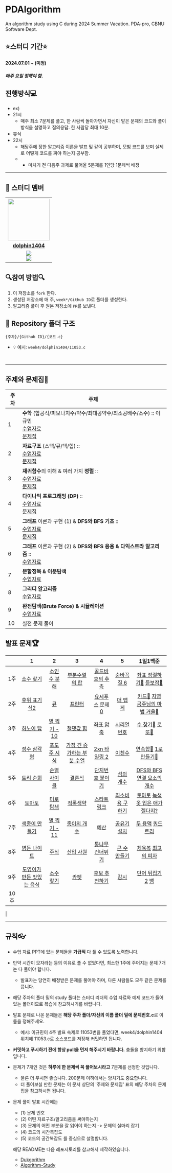 # PDAlgorithm
An algorithm study using C during 2024 Summer Vacation. PDA-pro, CBNU Software Dept.

## ⭐스터디 기간⭐
#### 2024.07.01 ~ (미정)
##### 매주 요일 정해야 함.

## 진행방식💻
- ex)
- 21시
	- 매주 최소 7문제를 풀고, 한 사람씩 돌아가면서 자신이 맡은 문제의 코드와 풀이 방식을 설명하고 질의응답. 한 사람당 최대 10분. 
- 휴식
- 22시
	- 해당주에 정한 알고리즘 이론을 발표 및 같이 공부하며, 모범 코드를 보며 실제로 어떻게 코드를 짜야 하는지 공부함.
  - 
	- 마치기 전 다음주 과제로 풀어올 5문제를 1인당 1문제씩 배정
---
## 🤖 스터디 멤버

<table>
 <tr>
    <td align="center"><a href="https://github.com/jinny-l"><img src="https://avatars.githubusercontent.com/dolphin1404" width="130px;" alt=""></a></td>
  </tr>
  <tr>
    <td align="center"><a href="https://github.com/dolphin1404"><b>dolphin1404</b></a></td>
  </tr>
  <tr> 
    <td align="center"><img src="https://img.shields.io/badge/-C++-blue?logo=cplusplus"><br/><img src="https://img.shields.io/badge/C-A8B9CC?style=flat-square&logo=C&logoColor=white"/></td>
  </tr> 
</table>

## 🔍참여 방법🔍
1. 이 저장소를 `fork` 한다.
2. 생성된 저장소에 매 주, `week*/Github ID`로 폴더를 생성한다.
3. 알고리즘 풀이 후 원본 저장소에 `PR`를 보낸다.

## 📁 Repository 폴더 구조
```
{주차}/{Github ID}/{코드.c}
```

- 💡 예시: `week4/dolphin1404/11053.c`

<br/>

---

## 주제와 문제집📖
| 주차 | 주제 |
|---|---|
| 1  |  **수학** (합공식/피보나치수/약수/최대공약수/최소공배수/소수) :: 이규민<br>[수업자료]()<br>[문제집](https://www.acmicpc.net/workbook/view/8997) |
| 2  |  **자료구조** (스택/큐/덱/힙) :: <br>[수업자료]()<br>[문제집](https://www.acmicpc.net/workbook/view/8999) |
| 3  |  **재귀함수**의 이해 & 여러 가지 **정렬** :: <br>[수업자료]()<br>[문제집](https://www.acmicpc.net/workbook/view/9000) |
| 4  |  **다이나믹 프로그래밍 (DP)** :: <br>[수업자료]()<br>[문제집](https://www.acmicpc.net/workbook/view/9001) |
| 5  |  **그래프** 이론과 구현 (1) & **DFS와 BFS 기초** :: <br>[수업자료]()<br>[문제집](https://www.acmicpc.net/workbook/view/9003) |
| 6  |  **그래프** 이론과 구현 (2) & **DFS와 BFS 응용 & 다익스트라 알고리즘** :: <br>[수업자료]() |
| 7  |  **분할정복 & 이분탐색**<br>[수업자료]() |
| 8  |  **그리디 알고리즘**<br>[수업자료]() |
| 9  |  **완전탐색(Brute Force) & 시뮬레이션** <br>[수업자료]() |
| 10  | 실전 문제 풀이  |


## 발표 문제🏆

|        |                      1                       |                         2                         |                          3                          |                           4                           |                         5                         |                          1일1백준                          |
| :----: | :------------------------------------------: | :-----------------------------------------------: | :-------------------------------------------------: | :---------------------------------------------------: | :-----------------------------------------------: | :------------------------------------------------------: |
| 1주  | [소수 찾기](https://www.acmicpc.net/problem/1978) | [소인수 분해](https://www.acmicpc.net/problem/11653) | [부분수열의 합](https://www.acmicpc.net/problem/1182) | [골드바흐의 추측](https://www.acmicpc.net/problem/9020) | [숨바꼭질 6](https://www.acmicpc.net/problem/17087) | [좌표 정렬하기🥈](https://www.acmicpc.net/problem/11650) [듣보잡🥈](https://www.acmicpc.net/problem/1764) |
| 2주  | [후위 표기식2](https://www.acmicpc.net/problem/1935)| [큐](https://www.acmicpc.net/problem/10845) | [프린터](https://programmers.co.kr/learn/courses/30/lessons/42587)| [요세푸스 문제 0](https://www.acmicpc.net/problem/11866)  |  [더 맵게](https://programmers.co.kr/learn/courses/30/lessons/42626) |    [카드🥈](https://www.acmicpc.net/problem/11652) [지영 공주님의 마법 거울🥉](https://www.acmicpc.net/problem/11586)  |
| 3주  | [하노이 탑](https://www.acmicpc.net/problem/1914) | [별 찍기 - 10](https://www.acmicpc.net/problem/2447) | [절댓값 힙](https://www.acmicpc.net/problem/11286) | [좌표 압축](https://www.acmicpc.net/problem/18870) | [시리얼 번호](https://www.acmicpc.net/problem/1431) | [수 찾기🥈](https://www.acmicpc.net/problem/1920) [로또🥈](https://www.acmicpc.net/problem/6603)                                                             |
| 4주  | [정수 삼각형](https://www.acmicpc.net/problem/1932) | [포도주 시식](https://www.acmicpc.net/problem/2156) | [가장 긴 증가하는 부분 수열](https://www.acmicpc.net/problem/11053) | [2xn 타일링 2](https://www.acmicpc.net/problem/11727) | [이친수](https://www.acmicpc.net/problem/2193) | [연속합🥈](https://www.acmicpc.net/problem/1912) [1로 만들기🥈](https://www.acmicpc.net/problem/1463) | 
| 5주  | [트리 순회](https://www.acmicpc.net/problem/1991) | [순열 사이클](https://www.acmicpc.net/problem/10451) | [결혼식](https://www.acmicpc.net/problem/5567) | [단지번호 붙이기](https://www.acmicpc.net/problem/2667) | [섬의 개수](https://www.acmicpc.net/problem/4963) | [DFS와 BFS](https://www.acmicpc.net/problem/1991) [연결 요소의 개수](https://www.acmicpc.net/problem/11724) |
| 6주  | [토마토](https://www.acmicpc.net/problem/7576) | [미로 탐색](https://www.acmicpc.net/problem/2178) | [적록색약](https://www.acmicpc.net/problem/10026) | [스타트링크](https://www.acmicpc.net/problem/5014)  |  [최소비용 구하기](https://www.acmicpc.net/problem/1916)| [토마토](https://www.acmicpc.net/problem/7569) [녹색 옷 입은 애가 젤다지?](https://www.acmicpc.net/problem/4485) |
| 7주  | [색종이 만들기](https://www.acmicpc.net/problem/2630) | [별 찍기 - 11](https://www.acmicpc.net/problem/2448) | [종이의 개수](https://www.acmicpc.net/problem/1780) | [예산](https://www.acmicpc.net/problem/2512) | [공유기 설치](https://www.acmicpc.net/problem/2110)    | [두 용액](https://www.acmicpc.net/problem/2470) [쿼드트리](https://www.acmicpc.net/problem/1992) |
| 8주  | [병든 나이트](https://www.acmicpc.net/problem/1783) | [주식](https://www.acmicpc.net/problem/11501) | [신입 사원](https://www.acmicpc.net/problem/1946) | [통나무 건너뛰기](https://www.acmicpc.net/problem/11497) | [큰 수 만들기](https://programmers.co.kr/learn/courses/30/lessons/42883)  | [체육복](https://programmers.co.kr/learn/courses/30/lessons/42862) [최고의 피자](https://www.acmicpc.net/problem/5545) |
| 9주  | [도영이가 만든 맛있는 음식](https://www.acmicpc.net/problem/2961) |  [소수 찾기](https://programmers.co.kr/learn/courses/30/lessons/42839) | [카펫](https://programmers.co.kr/learn/courses/30/lessons/42842) | [후보 추천하기](https://www.acmicpc.net/problem/1713)  | [감시](https://www.acmicpc.net/problem/15683)  | [단어 뒤집기 2](https://www.acmicpc.net/problem/17143) [뱀](https://www.acmicpc.net/problem/3190) |
| 10주 |                                              |                                                   |                                                     |                                                       |                                                   |                                                          |
|



---
## 규칙👓
- 수업 자료 PPT에 있는 문제들을 **가급적** 다 풀 수 있도록 노력합니다.
- 만약 시간이 모자라는 등의 이유로 풀 수 없었다면, 최소한 1주에 주어지는 문제 7개는 다 풀어야 합니다.
	- 발표자는 당연히 배정받은 문제를 풀어야 하며, 다른 사람들도 모두 같은 문제를 풉니다. 
- 해당 주차의 폴더 밑의 study 폴더는 스터디 리더의 수업 자료와 예제 코드가 들어 있는 폴더이므로 복습에 참고하시기를 바랍니다.
- 발표 문제로 나온 문제들은 **해당 주차 폴더/자신의 이름 폴더 밑에 문제번호.c**로 이름을 정해주세요.
	- 예시: 이규민이 4주 발표 숙제로 11053번을 풀었다면, week4/dolphin1404 위치에 11053.c로 소스코드를 저장해 커밋하면 됩니다.
   
- **커밋하고 푸시하기 전에 항상 pull을 먼저 해주시기 바랍니다.** 충돌을 방지하기 위함입니다.
- 문제가 7개인 것은 **하루에 한 문제씩 꼭 풀어보시라고** 7문제를 선정한 것입니다. 
	- 물론 더 푸시면 좋습니다. 200문제 이하에서는 양치기도 중요합니다. 
	- 더 풀어보실 만한 문제는 이 문서 상단의 '주제와 문제집' 표의 해당 주차의 문제집을 참고하시면 됩니다.
- 문제 풀이 발표 시간에는 
	- (1) 문제 번호
	- (2) 어떤 자료구조/알고리즘을 써야하는지
	- (3) 문제의 어떤 부분을 잘 읽어야 하는지 -> 문제의 실마리 잡기
	- (4) 코드의 시간복잡도
	- (5) 코드의 공간복잡도
	를 중심으로 설명합니다.

  해당 README는 다음 레포지토리를 참고해서 제작하였습니다.
	- [Dukgorithm](https://github.com/dev-dain/Dukgorithm)
  - [Algorithm-Study](https://github.com/CodeSquad-2023-BE-Study/Algorithm-Study/)
